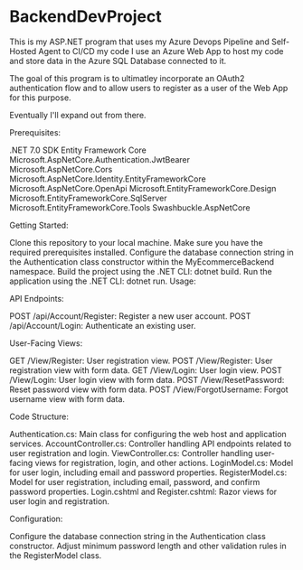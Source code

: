 # BackendDevProject

This is my ASP.NET program that uses my Azure Devops Pipeline and Self-Hosted Agent to CI/CD my code
I use an Azure Web App to host my code and store data in the Azure SQL Database connected to it.

The goal of this program is to ultimatley incorporate an OAuth2 authentication flow and to allow users to register as a user of the Web App for this purpose.

Eventually I'll expand out from there.

Prerequisites:

.NET 7.0 SDK
Entity Framework Core
Microsoft.AspNetCore.Authentication.JwtBearer
Microsoft.AspNetCore.Cors
Microsoft.AspNetCore.Identity.EntityFrameworkCore
Microsoft.AspNetCore.OpenApi
Microsoft.EntityFrameworkCore.Design
Microsoft.EntityFrameworkCore.SqlServer
Microsoft.EntityFrameworkCore.Tools
Swashbuckle.AspNetCore

Getting Started:

Clone this repository to your local machine.
Make sure you have the required prerequisites installed.
Configure the database connection string in the Authentication class constructor within the MyEcommerceBackend namespace.
Build the project using the .NET CLI: dotnet build.
Run the application using the .NET CLI: dotnet run.
Usage:

API Endpoints:

POST /api/Account/Register: Register a new user account.
POST /api/Account/Login: Authenticate an existing user.

User-Facing Views:

GET /View/Register: User registration view.
POST /View/Register: User registration view with form data.
GET /View/Login: User login view.
POST /View/Login: User login view with form data.
POST /View/ResetPassword: Reset password view with form data.
POST /View/ForgotUsername: Forgot username view with form data.

Code Structure:

Authentication.cs: Main class for configuring the web host and application services.
AccountController.cs: Controller handling API endpoints related to user registration and login.
ViewController.cs: Controller handling user-facing views for registration, login, and other actions.
LoginModel.cs: Model for user login, including email and password properties.
RegisterModel.cs: Model for user registration, including email, password, and confirm password properties.
Login.cshtml and Register.cshtml: Razor views for user login and registration.

Configuration:

Configure the database connection string in the Authentication class constructor.
Adjust minimum password length and other validation rules in the RegisterModel class.
